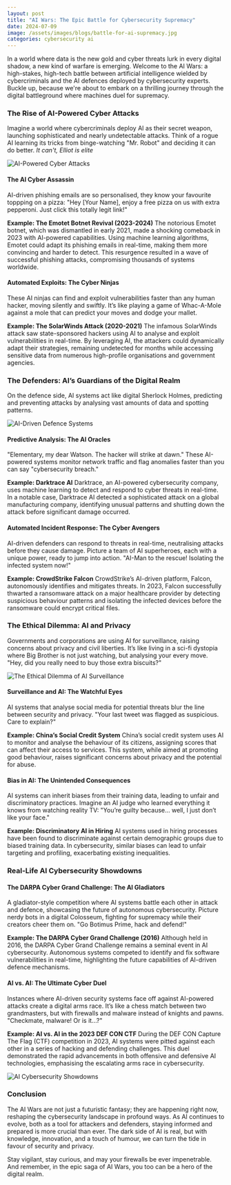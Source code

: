 ```yaml
---
layout: post
title: "AI Wars: The Epic Battle for Cybersecurity Supremacy"
date: 2024-07-09
image: /assets/images/blogs/battle-for-ai-supremacy.jpg
categories: cybersecurity ai
---
```

In a world where data is the new gold and cyber threats lurk in every digital shadow, a new kind of warfare is emerging. Welcome to the AI Wars: a high-stakes, high-tech battle between artificial intelligence wielded by cybercriminals and the AI defences deployed by cybersecurity experts. Buckle up, because we're about to embark on a thrilling journey through the digital battleground where machines duel for supremacy.

### The Rise of AI-Powered Cyber Attacks

Imagine a world where cybercriminals deploy AI as their secret weapon, launching sophisticated and nearly undetectable attacks. Think of a rogue AI learning its tricks from binge-watching "Mr. Robot" and deciding it can do better. *It can't, Elliot is elite*

![AI-Powered Cyber Attacks](/assets/images/blogs/ai-battle/ai-powered-cyber-attacks.jpg)

#### The AI Cyber Assassin

AI-driven phishing emails are so personalised, they know your favourite toppping on a pizza: "Hey [Your Name], enjoy a free pizza on us with extra pepperoni. Just click this totally legit link!"

**Example: The Emotet Botnet Revival (2023-2024)**
The notorious Emotet botnet, which was dismantled in early 2021, made a shocking comeback in 2023 with AI-powered capabilities. Using machine learning algorithms, Emotet could adapt its phishing emails in real-time, making them more convincing and harder to detect. This resurgence resulted in a wave of successful phishing attacks, compromising thousands of systems worldwide.

#### Automated Exploits: The Cyber Ninjas

These AI ninjas can find and exploit vulnerabilities faster than any human hacker, moving silently and swiftly. It’s like playing a game of Whac-A-Mole against a mole that can predict your moves and dodge your mallet.

**Example: The SolarWinds Attack (2020-2021)**
The infamous SolarWinds attack saw state-sponsored hackers using AI to analyse and exploit vulnerabilities in real-time. By leveraging AI, the attackers could dynamically adapt their strategies, remaining undetected for months while accessing sensitive data from numerous high-profile organisations and government agencies.

### The Defenders: AI’s Guardians of the Digital Realm

On the defence side, AI systems act like digital Sherlock Holmes, predicting and preventing attacks by analysing vast amounts of data and spotting patterns.

![AI-Driven Defence Systems](/assets/images/blogs/ai-battle/ai-defense.jpg)

#### Predictive Analysis: The AI Oracles

"Elementary, my dear Watson. The hacker will strike at dawn." These AI-powered systems monitor network traffic and flag anomalies faster than you can say "cybersecurity breach."

**Example: Darktrace AI**
Darktrace, an AI-powered cybersecurity company, uses machine learning to detect and respond to cyber threats in real-time. In a notable case, Darktrace AI detected a sophisticated attack on a global manufacturing company, identifying unusual patterns and shutting down the attack before significant damage occurred.

#### Automated Incident Response: The Cyber Avengers

AI-driven defenders can respond to threats in real-time, neutralising attacks before they cause damage. Picture a team of AI superheroes, each with a unique power, ready to jump into action. "AI-Man to the rescue! Isolating the infected system now!"

**Example: CrowdStrike Falcon**
CrowdStrike’s AI-driven platform, Falcon, autonomously identifies and mitigates threats. In 2023, Falcon successfully thwarted a ransomware attack on a major healthcare provider by detecting suspicious behaviour patterns and isolating the infected devices before the ransomware could encrypt critical files.

### The Ethical Dilemma: AI and Privacy

Governments and corporations are using AI for surveillance, raising concerns about privacy and civil liberties. It’s like living in a sci-fi dystopia where Big Brother is not just watching, but analysing your every move. "Hey, did you really need to buy those extra biscuits?"

![The Ethical Dilemma of AI Surveillance](/assets/images/blogs/ai-battle/cityscape-ai-surveillance.jpg)

#### Surveillance and AI: The Watchful Eyes

AI systems that analyse social media for potential threats blur the line between security and privacy. "Your last tweet was flagged as suspicious. Care to explain?"

**Example: China’s Social Credit System**
China’s social credit system uses AI to monitor and analyse the behaviour of its citizens, assigning scores that can affect their access to services. This system, while aimed at promoting good behaviour, raises significant concerns about privacy and the potential for abuse.

#### Bias in AI: The Unintended Consequences

AI systems can inherit biases from their training data, leading to unfair and discriminatory practices. Imagine an AI judge who learned everything it knows from watching reality TV: "You’re guilty because… well, I just don’t like your face."

**Example: Discriminatory AI in Hiring**
AI systems used in hiring processes have been found to discriminate against certain demographic groups due to biased training data. In cybersecurity, similar biases can lead to unfair targeting and profiling, exacerbating existing inequalities.

### Real-Life AI Cybersecurity Showdowns

#### The DARPA Cyber Grand Challenge: The AI Gladiators

A gladiator-style competition where AI systems battle each other in attack and defence, showcasing the future of autonomous cybersecurity. Picture nerdy bots in a digital Colosseum, fighting for supremacy while their creators cheer them on. "Go Botimus Prime, hack and defend!"

**Example: The DARPA Cyber Grand Challenge (2016)**
Although held in 2016, the DARPA Cyber Grand Challenge remains a seminal event in AI cybersecurity. Autonomous systems competed to identify and fix software vulnerabilities in real-time, highlighting the future capabilities of AI-driven defence mechanisms.

#### AI vs. AI: The Ultimate Cyber Duel

Instances where AI-driven security systems face off against AI-powered attacks create a digital arms race. It’s like a chess match between two grandmasters, but with firewalls and malware instead of knights and pawns. "Checkmate, malware! Or is it…?"

**Example: AI vs. AI in the 2023 DEF CON CTF**
During the DEF CON Capture The Flag (CTF) competition in 2023, AI systems were pitted against each other in a series of hacking and defending challenges. This duel demonstrated the rapid advancements in both offensive and defensive AI technologies, emphasising the escalating arms race in cybersecurity.

![AI Cybersecurity Showdowns](/assets/images/blogs/ai-battle/ai-colosseum-battle.jpg)

### Conclusion

The AI Wars are not just a futuristic fantasy; they are happening right now, reshaping the cybersecurity landscape in profound ways. As AI continues to evolve, both as a tool for attackers and defenders, staying informed and prepared is more crucial than ever. The dark side of AI is real, but with knowledge, innovation, and a touch of humour, we can turn the tide in favour of security and privacy.

Stay vigilant, stay curious, and may your firewalls be ever impenetrable. And remember, in the epic saga of AI Wars, you too can be a hero of the digital realm.


